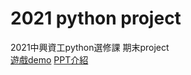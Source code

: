 # 2021 python project
 2021中興資工python選修課 期末project</br>
 [遊戲demo](https://youtu.be/ct-xgNE1Bas )
 [PPT介紹](https://docs.google.com/presentation/d/14ZN9Fsp8PdKDIMef_17mieZ0SQYneklC/edit?usp=drive_link&ouid=113186576544401940437&rtpof=true&sd=true)
